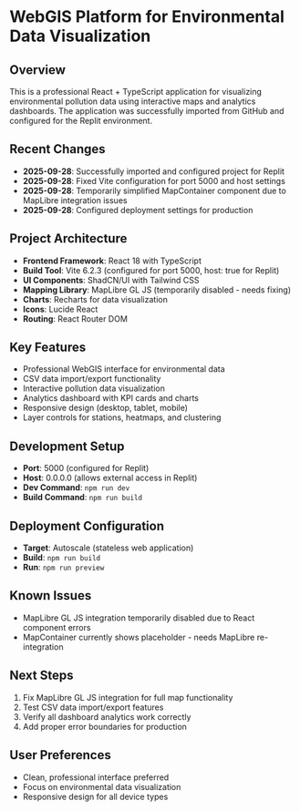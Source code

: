 # WebGIS Platform for Environmental Data Visualization

## Overview
This is a professional React + TypeScript application for visualizing environmental pollution data using interactive maps and analytics dashboards. The application was successfully imported from GitHub and configured for the Replit environment.

## Recent Changes
- **2025-09-28**: Successfully imported and configured project for Replit
- **2025-09-28**: Fixed Vite configuration for port 5000 and host settings
- **2025-09-28**: Temporarily simplified MapContainer component due to MapLibre integration issues
- **2025-09-28**: Configured deployment settings for production

## Project Architecture
- **Frontend Framework**: React 18 with TypeScript
- **Build Tool**: Vite 6.2.3 (configured for port 5000, host: true for Replit)
- **UI Components**: ShadCN/UI with Tailwind CSS
- **Mapping Library**: MapLibre GL JS (temporarily disabled - needs fixing)
- **Charts**: Recharts for data visualization
- **Icons**: Lucide React
- **Routing**: React Router DOM

## Key Features
- Professional WebGIS interface for environmental data
- CSV data import/export functionality
- Interactive pollution data visualization
- Analytics dashboard with KPI cards and charts
- Responsive design (desktop, tablet, mobile)
- Layer controls for stations, heatmaps, and clustering

## Development Setup
- **Port**: 5000 (configured for Replit)
- **Host**: 0.0.0.0 (allows external access in Replit)
- **Dev Command**: `npm run dev`
- **Build Command**: `npm run build`

## Deployment Configuration
- **Target**: Autoscale (stateless web application)
- **Build**: `npm run build`
- **Run**: `npm run preview`

## Known Issues
- MapLibre GL JS integration temporarily disabled due to React component errors
- MapContainer currently shows placeholder - needs MapLibre re-integration

## Next Steps
1. Fix MapLibre GL JS integration for full map functionality
2. Test CSV data import/export features
3. Verify all dashboard analytics work correctly
4. Add proper error boundaries for production

## User Preferences
- Clean, professional interface preferred
- Focus on environmental data visualization
- Responsive design for all device types